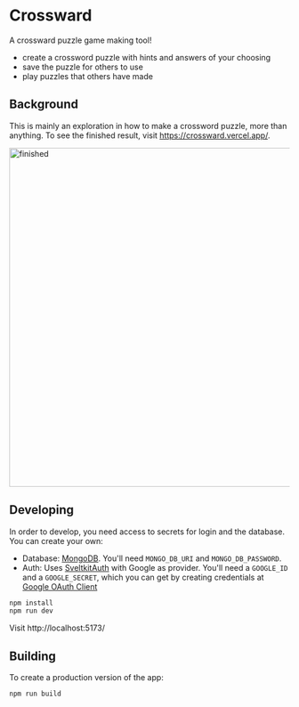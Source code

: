 # Crossward

A crossward puzzle game making tool!

- create a crossword puzzle with hints and answers of your choosing
- save the puzzle for others to use
- play puzzles that others have made

## Background

This is mainly an exploration in how to make a crossword puzzle, more than anything. To see the finished result, visit https://crossward.vercel.app/.

<img width="609" alt="finished" src="https://github.com/akiryk/crossward/assets/2437758/ba3a88b0-e552-4912-b55d-792f929dee39">


## Developing

In order to develop, you need access to secrets for login and the database. You can create your own:

- Database: [MongoDB](https://cloud.mongodb.com/). You'll need `MONGO_DB_URI` and `MONGO_DB_PASSWORD`.
- Auth: Uses [SveltkitAuth](https://authjs.dev/reference/sveltekit) with Google as provider. You'll need a `GOOGLE_ID` and a `GOOGLE_SECRET`, which you can get by creating credentials at [Google OAuth Client](https://console.cloud.google.com/apis/credentials/oauthclient)

```bash
npm install
npm run dev
```

Visit http://localhost:5173/

## Building

To create a production version of the app:

```bash
npm run build
```
